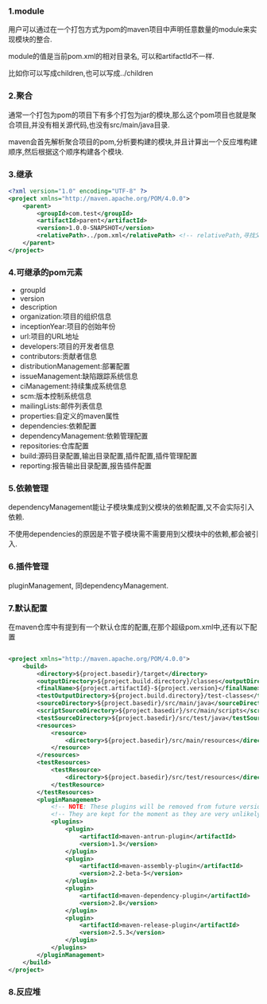 ### 1.module
用户可以通过在一个打包方式为pom的maven项目中声明任意数量的module来实现模块的整合.

module的值是当前pom.xml的相对目录名, 可以和artifactId不一样.

比如你可以写成<module>children</module>,也可以写成<module>../children</module>

### 2.聚合

通常一个打包为pom的项目下有多个打包为jar的模块,那么这个pom项目也就是聚合项目,并没有相关源代码,也没有src/main/java目录.

maven会首先解析聚合项目的pom,分析要构建的模块,并且计算出一个反应堆构建顺序,然后根据这个顺序构建各个模块.

### 3.继承

```xml
<?xml version="1.0" encoding="UTF-8" ?>
<project xmlns="http://maven.apache.org/POM/4.0.0">
    <parent>
        <groupId>com.test</groupId>
        <artifactId>parent</artifactId>
        <version>1.0.0-SNAPSHOT</version>
        <relativePath>../pom.xml</relativePath> <!-- relativePath,寻找父项目的pom文件,默认值是../pom.xml -->
    </parent>
</project>
```

### 4.可继承的pom元素
* groupId
* version
* description
* organization:项目的组织信息
* inceptionYear:项目的创始年份
* url:项目的URL地址
* developers:项目的开发者信息
* contributors:贡献者信息
* distributionManagement:部署配置
* issueManagement:缺陷跟踪系统信息
* ciManagement:持续集成系统信息
* scm:版本控制系统信息
* mailingLists:邮件列表信息
* properties:自定义的maven属性
* dependencies:依赖配置
* dependencyManagement:依赖管理配置
* repositories:仓库配置
* build:源码目录配置,输出目录配置,插件配置,插件管理配置
* reporting:报告输出目录配置,报告插件配置
### 5.依赖管理
dependencyManagement能让子模块集成到父模块的依赖配置,又不会实际引入依赖.

不使用dependencies的原因是不管子模块需不需要用到父模块中的依赖,都会被引入.

### 6.插件管理
pluginManagement, 同dependencyManagement.

### 7.默认配置
在maven仓库中有提到有一个默认仓库的配置,在那个超级pom.xml中,还有以下配置

```xml

<project xmlns="http://maven.apache.org/POM/4.0.0">
    <build>
        <directory>${project.basedir}/target</directory>
        <outputDirectory>${project.build.directory}/classes</outputDirectory>
        <finalName>${project.artifactId}-${project.version}</finalName>
        <testOutputDirectory>${project.build.directory}/test-classes</testOutputDirectory>
        <sourceDirectory>${project.basedir}/src/main/java</sourceDirectory> <!--这就是为什么maven项目默认源码目录是src/main/java,我们也可以在项目中通过指定sourceDirectory来修改源码目录,一般不建议-->
        <scriptSourceDirectory>${project.basedir}/src/main/scripts</scriptSourceDirectory>
        <testSourceDirectory>${project.basedir}/src/test/java</testSourceDirectory>
        <resources>
            <resource>
                <directory>${project.basedir}/src/main/resources</directory>
            </resource>
        </resources>
        <testResources>
            <testResource>
                <directory>${project.basedir}/src/test/resources</directory>
            </testResource>
        </testResources>
        <pluginManagement>
            <!-- NOTE: These plugins will be removed from future versions of the super POM -->
            <!-- They are kept for the moment as they are very unlikely to conflict with lifecycle mappings (MNG-4453) -->
            <plugins>
                <plugin>
                    <artifactId>maven-antrun-plugin</artifactId>
                    <version>1.3</version>
                </plugin>
                <plugin>
                    <artifactId>maven-assembly-plugin</artifactId>
                    <version>2.2-beta-5</version>
                </plugin>
                <plugin>
                    <artifactId>maven-dependency-plugin</artifactId>
                    <version>2.8</version>
                </plugin>
                <plugin>
                    <artifactId>maven-release-plugin</artifactId>
                    <version>2.5.3</version>
                </plugin>
            </plugins>
        </pluginManagement>
    </build>
</project>
```

### 8.反应堆